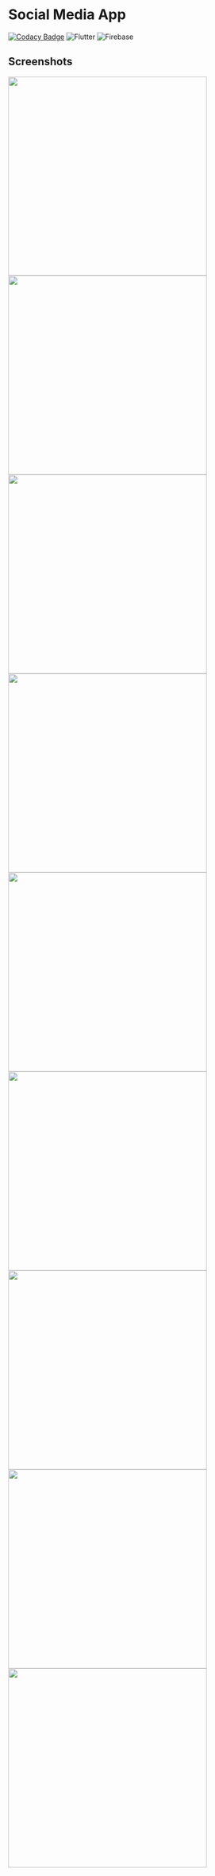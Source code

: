 # Social Media App

[![Codacy Badge](https://api.codacy.com/project/badge/Grade/5c589727d5c64c1d817f8ba18ad5e913)](https://app.codacy.com/gh/Tomiwa-Ot/Social-Media-App?utm_source=github.com&utm_medium=referral&utm_content=Tomiwa-Ot/Social-Media-App&utm_campaign=Badge_Grade_Settings)
![Flutter](https://img.shields.io/badge/Flutter-0096FF?style=for-the-badge&logo=flutter&logoColor=white)
![Firebase](https://img.shields.io/badge/Firebase-FFFFFF?style=for-the-badge&logo=firebase&logoColor=yellow)

## Screenshots
<p>
<img src="screenshots/login.png" width="400"/> <img src="screenshots/register.png" width="400"/>
<img src="screenshots/drawer.png" width="400"/> <img src="screenshots/post.png" width="400"/>
<img src="screenshots/search.png" width="400"/> <img src="screenshots/account.png" width="400"/>
<img src="screenshots/profile.png" width="400"/> <img src="screenshots/settings.png" width="400"/> 
<img src="screenshots/qrcode.png" width="400"/>
</p>
